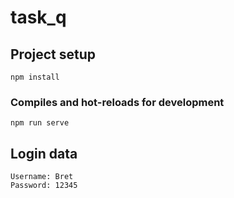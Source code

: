 # task_q

## Project setup
```
npm install
```

### Compiles and hot-reloads for development
```
npm run serve
```

## Login data
```
Username: Bret
Password: 12345
```
